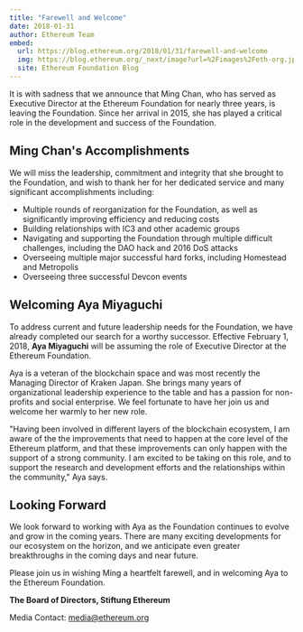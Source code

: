 ```yaml
---
title: "Farewell and Welcome"
date: 2018-01-31
author: Ethereum Team
embed:
  url: https://blog.ethereum.org/2018/01/31/farewell-and-welcome
  img: https://blog.ethereum.org/_next/image?url=%2Fimages%2Feth-org.jpeg&w=1080&q=75
  site: Ethereum Foundation Blog
---
```


It is with sadness that we announce that Ming Chan, who has served as Executive Director at the Ethereum Foundation for nearly three years, is leaving the Foundation. Since her arrival in 2015, she has played a critical role in the development and success of the Foundation.

## Ming Chan's Accomplishments

We will miss the leadership, commitment and integrity that she brought to the Foundation, and wish to thank her for her dedicated service and many significant accomplishments including:

- Multiple rounds of reorganization for the Foundation, as well as significantly improving efficiency and reducing costs
- Building relationships with IC3 and other academic groups
- Navigating and supporting the Foundation through multiple difficult challenges, including the DAO hack and 2016 DoS attacks
- Overseeing multiple major successful hard forks, including Homestead and Metropolis
- Overseeing three successful Devcon events

## Welcoming Aya Miyaguchi

To address current and future leadership needs for the Foundation, we have already completed our search for a worthy successor. Effective February 1, 2018, **Aya Miyaguchi** will be assuming the role of Executive Director at the Ethereum Foundation.

Aya is a veteran of the blockchain space and was most recently the Managing Director of Kraken Japan. She brings many years of organizational leadership experience to the table and has a passion for non-profits and social enterprise. We feel fortunate to have her join us and welcome her warmly to her new role.

"Having been involved in different layers of the blockchain ecosystem, I am aware of the the improvements that need to happen at the core level of the Ethereum platform, and that these improvements can only happen with the support of a strong community. I am excited to be taking on this role, and to support the research and development efforts and the relationships within the community," Aya says.

## Looking Forward

We look forward to working with Aya as the Foundation continues to evolve and grow in the coming years. There are many exciting developments for our ecosystem on the horizon, and we anticipate even greater breakthroughs in the coming days and near future.

Please join us in wishing Ming a heartfelt farewell, and in welcoming Aya to the Ethereum Foundation.

**The Board of Directors, Stiftung Ethereum**

Media Contact: [media@ethereum.org](mailto:media@ethereum.org)
